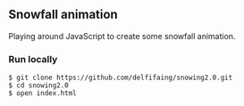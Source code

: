## Snowfall animation

Playing around JavaScript to create some snowfall animation.

### Run locally

```
$ git clone https://github.com/delfifaing/snowing2.0.git
$ cd snowing2.0
$ open index.html
```
